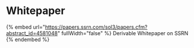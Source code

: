 # Whitepaper

{% embed url="https://papers.ssrn.com/sol3/papers.cfm?abstract_id=4581048" fullWidth="false" %}
Derivable Whitepaper on SSRN
{% endembed %}

